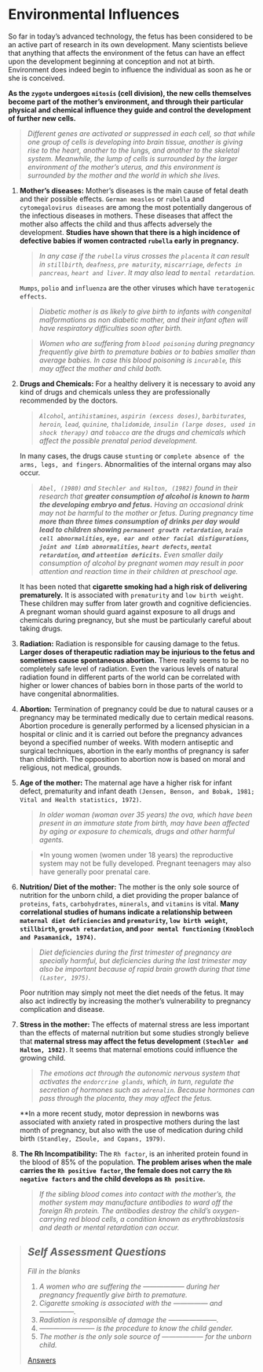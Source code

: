 # Environmental Influences
So far in today’s advanced technology, the fetus has been considered to be an active part of research  in its own development. Many scientists
believe that anything that affects the environment of the fetus can have an effect upon the development beginning at conception and not at birth.
Environment does indeed begin to influence the individual as soon as he or she is conceived.

**As the `zygote` undergoes `mitosis` (cell division), the new cells themselves become part of the mother’s environment, and through their particular
physical and chemical influence they guide and control the development of further new cells.**

> *Different genes are activated or suppressed in each cell, so that while one group of cells is developing into brain tissue, another is giving
> rise to the heart, another to the lungs, and another to the skeletal system. Meanwhile, the lump of cells is surrounded by the larger environment
> of the mother’s uterus, and this environment is surrounded by the mother and the world in which she lives.*

1. **Mother’s diseases:** Mother’s diseases is the main cause of fetal death and their possible effects. `German measles` or `rubella` and
`cytomegalovirus diseases` are among the most potentially dangerous of the infectious diseases in mothers. These diseases that affect  the mother
also affects the  child and thus affects adversely the development. **Studies have shown that there is a  high incidence of defective babies if
women  contracted `rubella` early in pregnancy.**

   > *In any case if the `rubella` virus crosses the `placenta` it can  result in `stillbirth`,
   > `deafness`, `pre maturity`, `miscarriage`, `defects in pancreas`, `heart and liver`.  It may also lead to `mental retardation`.*

   `Mumps`, `polio` and `influenza` are the other viruses which have `teratogenic effects`.
   > *Diabetic mother is as likely to give birth to infants with congenital malformations as non diabetic mother, and their infant often will
   > have respiratory difficulties soon after birth.*

   > *Women who are suffering from `blood poisoning` during pregnancy frequently give birth to premature babies or to babies smaller than average
   > babies. In case this blood poisoning is `incurable`, this may affect the mother and child both.*

1. **Drugs and Chemicals:** For a healthy delivery it is necessary to avoid any kind of drugs and chemicals  unless they are professionally
recommended by the doctors.

    > *`Alcohol`, `antihistamines`, `aspirin (excess doses)`, `barbiturates`, `heroin`, `lead`, `quinine`, `thalidomide`,
    > `insulin (large doses, used in shock therapy)` and `tobacco` are the drugs and chemicals which affect the possible prenatal period development.*

    In many cases, the drugs cause `stunting` or `complete absence of the arms, legs, and fingers`. Abnormalities of the internal organs may also
    occur.

    > *`Abel, (1980)` and `Stechler and Halton, (1982)` found in their research that **greater consumption of alcohol is known to harm the developing
    > embryo and fetus.** Having an occasional drink may not be harmful to the mother or fetus. During  pregnancy time **more than three times
    > consumption of drinks per day would lead to  children showing `permanent growth retardation`,  `brain cell abnormalities`, `eye, ear and
    > other facial disfigurations`,  `joint and limb abnormalities`, `heart defects`,  `mental retardation`,  and `attention deficits`.** Even smaller
    > daily consumption of alcohol by pregnant women may result in poor attention and reaction time in their children at preschool age.*

    It has been noted that **cigarette smoking had a high risk of delivering prematurely.** It is associated with `prematurity` and `low birth
    weight`. These children may suffer from later growth and cognitive deficiencies.  A pregnant woman should guard against exposure to all drugs
    and chemicals during pregnancy, but she must be particularly careful about taking drugs.

1. **Radiation:** Radiation is responsible for causing damage to the fetus. **Larger doses of therapeutic radiation may be injurious to the fetus
and sometimes cause spontaneous abortion.** There really seems to be no completely safe level of radiation.  Even the  various levels of natural
radiation found in different parts of the world can be correlated with  higher or lower chances of babies born in those parts of the world to have
congenital abnormalities.

1. **Abortion:** Termination of pregnancy could be due to natural causes or a pregnancy may be terminated medically due to certain  medical reasons.
Abortion procedure is generally  performed by a licensed physician in a hospital or clinic and  it is carried out before the pregnancy advances
beyond a specified number of weeks. With modern antiseptic and surgical techniques, abortion in the early months of pregnancy is safer than
childbirth. The opposition to abortion now is based on moral and religious, not medical, grounds.

1. **Age of the mother:** The maternal age have a higher risk for infant defect, prematurity and infant death `(Jensen, Benson, and Bobak,
1981; Vital and Health statistics, 1972)`.

    > *In older woman (woman over 35 years) the ova, which have been present in an immature state from birth,
    > may have been affected by aging or exposure to chemicals, drugs and other harmful agents.*

    > *In young women (women under 18 years) the reproductive system may not be fully developed. Pregnant teenagers may also have generally
    > poor prenatal care.

1. **Nutrition/ Diet  of the mother:** The mother is the only sole source of nutrition for the unborn child, a diet providing the proper balance
of `proteins`, `fats`, `carbohydrates`, `minerals`, and `vitamins` is vital. **Many correlational studies of humans indicate a relationship between
`maternal diet deficiencies` and `prematurity`, `low birth weight`, `stillbirth`, `growth retardation`, and `poor mental functioning` `(Knobloch and
Pasamanick, 1974)`.**
    > *Diet deficiencies during the first trimester of pregnancy are specially  harmful, but deficiencies during the last trimester may also be
    > important because of rapid brain growth during that time `(Laster, 1975)`.*

    Poor nutrition may simply not meet the diet needs of the fetus. It may also act indirectly by increasing the mother’s vulnerability to pregnancy
    complication and disease.

1. **Stress in the mother:** The effects of maternal stress are less important than the effects of maternal nutrition but some studies strongly
believe that **maternal stress may affect the fetus development `(Stechler and Halton, 1982)`**. It seems that maternal emotions could influence
the growing child.
    > *The emotions act through the autonomic nervous system that activates the `endorcrine glands`, which, in turn, regulate the secretion of
    > hormones such as `adrenalin`. Because hormones can pass through the placenta, they may affect the fetus.*

    **In a more recent study, motor depression in newborns was associated with anxiety rated in prospective mothers during the last month of
    pregnancy, but also with the use of medication during child birth `(Standley, ZSoule, and Copans, 1979)`.

1. **The Rh Incompatibility:** The `Rh factor`, is an inherited protein found in the blood of 85% of the population. **The problem arises when the
male carries the `Rh positive factor`, the female does not carry the `Rh negative factors` and the child develops as `Rh positive`.**

    > *If the sibling blood comes into contact with the mother’s, the mother system may manufacture antibodies to ward off the foreign Rh protein.
    > The antibodies destroy the child’s oxygen- carrying red blood cells, a condition known as erythroblastosis and death or mental retardation
    > can occur.*


>  ## *Self Assessment Questions*
> *Fill in the blanks*
> 1. *A women who are suffering the —————— during her  pregnancy frequently give birth to premature.*
> 1. *Cigarette smoking is associated with the ————— and —————.*
> 1. *Radiation is responsible of damage the ———————.*
> 1. *———————— is the procedure to know the child gender.*
> 1. *The mother is the only sole source of —————— for the unborn child.*
>
> [Answers](./answers-to-self-assessment-questions.md#fill-in-the-blanks)




